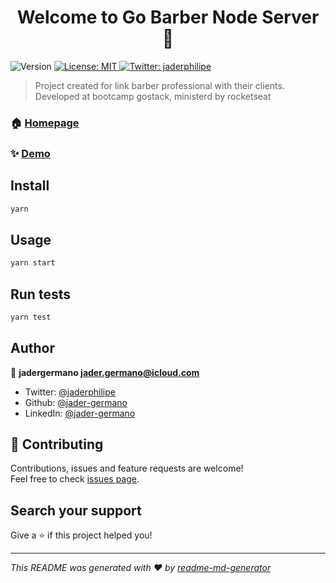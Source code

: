 <h1 align="center">Welcome to Go Barber Node Server 👋</h1>
<p>
  <img alt="Version" src="https://img.shields.io/badge/version-1.0.0-blue.svg?cacheSeconds=2592000" />
  <a href="#" target="_blank">
    <img alt="License: MIT" src="https://img.shields.io/badge/License-MIT-yellow.svg" />
  </a>
  <a href="https://twitter.com/jaderphilipe" target="_blank">
    <img alt="Twitter: jaderphilipe" src="https://img.shields.io/twitter/follow/jaderphilipe.svg?style=social" />
  </a>
</p>

>  Project created for link barber professional with their clients. Developed at bootcamp gostack, ministerd by rocketseat

### 🏠 [Homepage](https://gobarbergostack.netlify.app/)

### ✨ [Demo](https://gobarbergostack.netlify.app/)

## Install

```sh
yarn
```

## Usage

```sh
yarn start
```

## Run tests

```sh
yarn test
```

## Author

👤 **jadergermano <jader.germano@icloud.com>**

* Twitter: [@jaderphilipe](https://twitter.com/jaderphilipe)
* Github: [@jader-germano](https://github.com/jader-germano)
* LinkedIn: [@jader-germano](https://linkedin.com/in/jader-germano)

## 🤝 Contributing

Contributions, issues and feature requests are welcome!<br />Feel free to check [issues page](https://github.com/jader-germano/backend-goBarber/issues).

## Search your support

Give a ⭐️ if this project helped you!

***
_This README was generated with ❤️ by [readme-md-generator](https://github.com/kefranabg/readme-md-generator)_